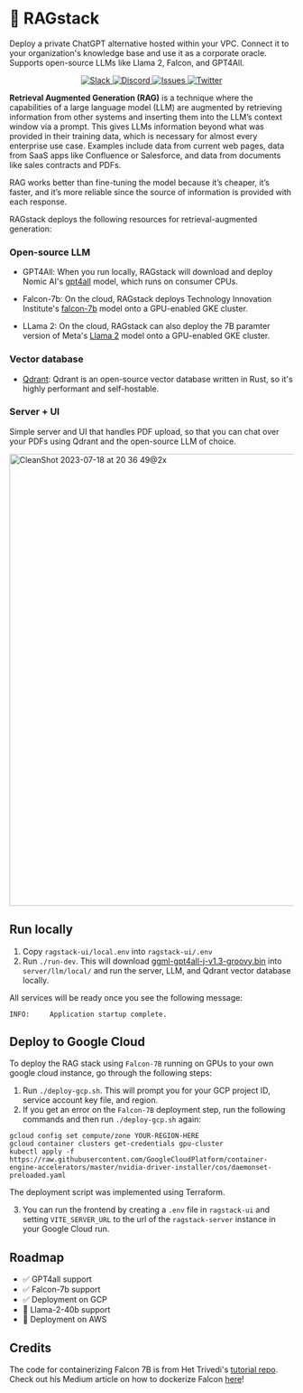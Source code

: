 # 🧺 RAGstack
Deploy a private ChatGPT alternative hosted within your VPC. Connect it to your organization's knowledge base and use it as a corporate oracle. Supports open-source LLMs like Llama 2, Falcon, and GPT4All.

<p align="center">
<a href="https://join.slack.com/t/psychicapi/shared_invite/zt-1yptnhwcz-SiOCnrbqnBDsuzps9sEMSw" target="_blank">
    <img src="https://img.shields.io/badge/slack-join-blue.svg?logo=slack" alt="Slack">
</a>
<a href="https://discord.gg/vhxm8qMQc">
    <img alt="Discord" src="https://img.shields.io/discord/660863154703695893.svg?label=&logo=discord&logoColor=ffffff&color=7389D8&labelColor=6A7EC2" />
</a>
<a href="https://github.com/psychicapi/rag-stack/issues?q=is%3Aissue+is%3Aclosed" target="_blank">
    <img src="https://img.shields.io/github/issues-closed/psychicapi/psychic?color=blue" alt="Issues">
</a>
  <a href="https://twitter.com/psychicapi" target="_blank">
    <img src="https://img.shields.io/twitter/follow/psychicapi?style=social" alt="Twitter">
</a>
</p>

**Retrieval Augmented Generation (RAG)** is a technique where the capabilities of a large language model (LLM) are augmented by retrieving information from other systems and inserting them into the LLM’s context window via a prompt. This gives LLMs information beyond what was provided in their training data, which is necessary for almost every enterprise use case. Examples include data from current web pages, data from SaaS apps like Confluence or Salesforce, and data from documents like sales contracts and PDFs.

RAG works better than fine-tuning the model because it’s cheaper, it’s faster, and it’s more reliable since the source of information is provided with each response.

RAGstack deploys the following resources for retrieval-augmented generation:

### Open-source LLM
* GPT4All: When you run locally, RAGstack will download and deploy Nomic AI's [gpt4all](https://github.com/nomic-ai/gpt4all) model, which runs on consumer CPUs.

* Falcon-7b: On the cloud, RAGstack deploys Technology Innovation Institute's [falcon-7b](https://huggingface.co/tiiuae/falcon-7b) model onto a GPU-enabled GKE cluster.

* LLama 2: On the cloud, RAGstack can also deploy the 7B paramter version of Meta's [Llama 2](https://ai.meta.com/llama/) model onto a GPU-enabled GKE cluster.

### Vector database

* [Qdrant](https://github.com/qdrant/qdrant): Qdrant is an open-source vector database written in Rust, so it's highly performant and self-hostable.

### Server + UI

Simple server and UI that handles PDF upload, so that you can chat over your PDFs using Qdrant and the open-source LLM of choice.

<img width="800" alt="CleanShot 2023-07-18 at 20 36 49@2x" src="https://github.com/psychic-api/rag-stack/assets/14931371/2869ff99-c077-400d-9663-08a9468f5139">

## Run locally

1. Copy `ragstack-ui/local.env` into `ragstack-ui/.env`
2. Run `./run-dev`. This will download [ggml-gpt4all-j-v1.3-groovy.bin](https://gpt4all.io/models/ggml-gpt4all-j-v1.3-groovy.bin) into `server/llm/local/` and run the server, LLM, and Qdrant vector database locally.

All services will be ready once you see the following message:

```
INFO:     Application startup complete.
```

## Deploy to Google Cloud

To deploy the RAG stack using `Falcon-7B` running on GPUs to your own google cloud instance, go through the following steps:

1. Run `./deploy-gcp.sh`. This will prompt you for your GCP project ID, service account key file, and region.
2. If you get an error on the `Falcon-7B` deployment step, run the following commands and then run `./deploy-gcp.sh` again:

```
gcloud config set compute/zone YOUR-REGION-HERE
gcloud container clusters get-credentials gpu-cluster
kubectl apply -f https://raw.githubusercontent.com/GoogleCloudPlatform/container-engine-accelerators/master/nvidia-driver-installer/cos/daemonset-preloaded.yaml
```

The deployment script was implemented using Terraform.

3. You can run the frontend by creating a `.env` file in `ragstack-ui` and setting `VITE_SERVER_URL` to the url of the `ragstack-server` instance in your Google Cloud run.

## Roadmap

* ✅ GPT4all support
* ✅ Falcon-7b support
* ✅ Deployment on GCP
* 🚧 Llama-2-40b support 
* 🚧 Deployment on AWS


## Credits

The code for containerizing Falcon 7B is from Het Trivedi's [tutorial repo](https://github.com/htrivedi99/falcon-7b-truss). Check out his Medium article on how to dockerize Falcon [here](https://towardsdatascience.com/deploying-falcon-7b-into-production-6dd28bb79373)!
